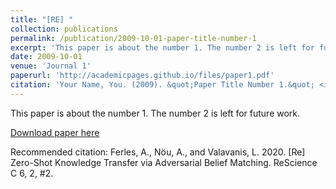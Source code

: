 ```yaml
---
title: "[RE] "
collection: publications
permalink: /publication/2009-10-01-paper-title-number-1
excerpt: 'This paper is about the number 1. The number 2 is left for future work.'
date: 2009-10-01
venue: 'Journal 1'
paperurl: 'http://academicpages.github.io/files/paper1.pdf'
citation: 'Your Name, You. (2009). &quot;Paper Title Number 1.&quot; <i>Journal 1</i>. 1(1).'
---
```

This paper is about the number 1. The number 2 is left for future work.

[Download paper here](https://zenodo.org/record/3818623/files/article.pdf)

Recommended citation: Ferles, A., Nöu, A., and Valavanis, L. 2020. \[Re\] Zero-Shot Knowledge Transfer via Adversarial Belief Matching. ReScience C 6, 2, #2.